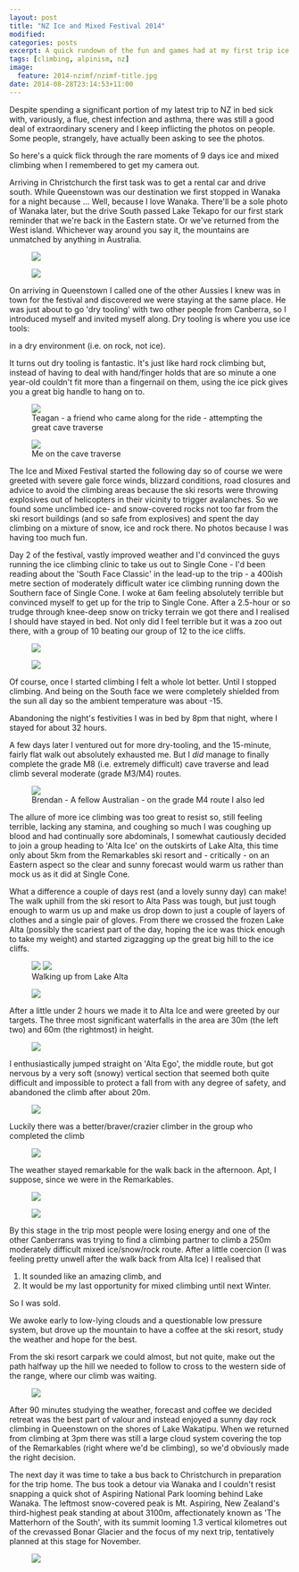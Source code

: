 ```yaml
---
layout: post
title: "NZ Ice and Mixed Festival 2014"
modified:
categories: posts
excerpt: A quick rundown of the fun and games had at my first trip ice and mixed climbing, first written after numerous requests from work colleagues.
tags: [climbing, alpinism, nz]
image:
  feature: 2014-nzimf/nzimf-title.jpg
date: 2014-08-28T23:14:53+11:00
---
```


Despite spending a significant portion of my latest trip to NZ in bed sick with, variously, a flue, chest infection and asthma, there was still a good deal of extraordinary scenery and I keep inflicting the photos on people. Some people, strangely, have actually been asking to see the photos.

So here's a quick flick through the rare moments of 9 days ice and mixed climbing when I remembered to get my camera out.

Arriving in Christchurch the first task was to get a rental car and drive south. While Queenstown was our destination we first stopped in Wanaka for a night because ... Well, because I love Wanaka. There'll be a sole photo of Wanaka later, but the drive South passed Lake Tekapo for our first stark reminder that we're back in the Eastern state. Or we've returned from the West island. Whichever way around you say it, the mountains are unmatched by anything in Australia.

<figure>
	<img src="/images/2014-nzimf/nzimf1.jpg">
</figure>
<figure>
	<img src="/images/2014-nzimf/nzimf2.jpg">
</figure>

On arriving in Queenstown I called one of the other Aussies I knew was in town for the festival and discovered we were staying at the same place. He was just about to go 'dry tooling' with two other people from Canberra, so I introduced myself and invited myself along.
Dry tooling is where you use ice tools:

in a dry environment (i.e. on rock, not ice).

It turns out dry tooling is fantastic. It's just like hard rock climbing but, instead of having to deal with hand/finger holds that are so minute a one year-old couldn't fit more than a fingernail on them, using the ice pick gives you a great big handle to hang on to.

<figure>
	<img src="/images/2014-nzimf/nzimf4.jpg">
	<figcaption>Teagan - a friend who came along for the ride - attempting the great cave traverse</figcaption>
</figure>
<figure>
	<img src="/images/2014-nzimf/nzimf5.jpg">
	<figcaption>Me on the cave traverse</figcaption>
</figure>

The Ice and Mixed Festival started the following day so of course we were greeted with severe gale force winds, blizzard conditions, road closures and advice to avoid the climbing areas because the ski resorts were throwing explosives out of helicopters in their vicinity to trigger avalanches. So we found some unclimbed ice- and snow-covered rocks not too far from the ski resort buildings (and so safe from explosives) and spent the day climbing on a mixture of snow, ice and rock there. No photos because I was having too much fun.

Day 2 of the festival, vastly improved weather and I'd convinced the guys running the ice climbing clinic to take us out to Single Cone - I'd been reading about the 'South Face Classic' in the lead-up to the trip - a 400ish metre section of moderately difficult water ice climbing running down the Southern face of Single Cone. I woke at 6am feeling absolutely terrible but convinced myself to get up for the trip to Single Cone. After a 2.5-hour or so trudge through knee-deep snow on tricky terrain we got there and I realised I should have stayed in bed. Not only did I feel terrible but it was a zoo out there, with a group of 10 beating our group of 12 to the ice cliffs.

<figure>
	<img src="/images/2014-nzimf/nzimf6.jpg">
</figure>
<figure>
	<img src="/images/2014-nzimf/nzimf7.jpg">
</figure>

Of course, once I started climbing I felt a whole lot better. Until I stopped climbing. And being on the South face we were completely shielded from the sun all day so the ambient temperature was about -15.

Abandoning the night's festivities I was in bed by 8pm that night, where I stayed for about 32 hours.

A few days later I ventured out for more dry-tooling, and the 15-minute, fairly flat walk out absolutely exhausted me. But I *did* manage to finally complete the grade M8 (i.e. extremely difficult) cave traverse and lead climb several moderate (grade M3/M4) routes.

<figure>
	<img src="/images/2014-nzimf/nzimf8.jpg">
	<figcaption>Brendan - A fellow Australian - on the grade M4 route I also led</figcaption>
</figure>

The allure of more ice climbing was too great to resist so, still feeling terrible, lacking any stamina, and coughing so much I was coughing up blood and had continually sore abdominals, I somewhat cautiously decided to join a group heading to 'Alta Ice' on the outskirts of Lake Alta, this time only about 5km from the Remarkables ski resort and - critically - on an Eastern aspect so the clear and sunny forecast would warm us rather than mock us as it did at Single Cone.

What a difference a couple of days rest (and a lovely sunny day) can make! The walk uphill from the ski resort to Alta Pass was tough, but just tough enough to warm us up and make us drop down to just a couple of layers of clothes and a single pair of gloves. From there we crossed the frozen Lake Alta (possibly the scariest part of the day, hoping the ice was thick enough to take my weight) and started zigzagging up the great big hill to the ice cliffs.

<figure class="half">
	<img src="/images/2014-nzimf/nzimf9.jpg">
	<img src="/images/2014-nzimf/nzimf10.jpg">
	<figcaption>Walking up from Lake Alta</figcaption>
</figure>

<figure>
	<img src="/images/2014-nzimf/nzimf11.jpg">
</figure>

After a little under 2 hours we made it to Alta Ice and were greeted by our targets. The three most significant waterfalls in the area are 30m (the left two) and 60m (the rightmost) in height.

<figure>
	<img src="/images/2014-nzimf/nzimf12.jpg">
</figure>

I enthusiastically jumped straight on 'Alta Ego', the middle route, but got nervous by a very soft (snowy) vertical section that seemed both quite difficult and impossible to protect a fall from with any degree of safety, and abandoned the climb after about 20m.

<figure>
	<img src="/images/2014-nzimf/nzimf13.jpg">
</figure>

Luckily there was a better/braver/crazier climber in the group who completed the climb

<figure>
	<img src="/images/2014-nzimf/nzimf14.jpg">
</figure>

The weather stayed remarkable for the walk back in the afternoon. Apt, I suppose, since we were in the Remarkables.

<figure>
	<img src="/images/2014-nzimf/nzimf15.jpg">
</figure>
<figure>
	<img src="/images/2014-nzimf/nzimf16.jpg">
</figure>

By this stage in the trip most people were losing energy and one of the other Canberrans was trying to find a climbing partner to climb a 250m moderately difficult mixed ice/snow/rock route. After a little coercion (I was feeling pretty unwell after the walk back from Alta Ice) I realised that

1. It sounded like an amazing climb, and
2. It would be my last opportunity for mixed climbing until next Winter.

So I was sold.

We awoke early to low-lying clouds and a questionable low pressure system, but drove up the mountain to have a coffee at the ski resort, study the weather and hope for the best.

From the ski resort carpark we could almost, but not quite, make out the path halfway up the hill we needed to follow to cross to the western side of the range, where our climb was waiting.

<figure>
	<img src="/images/2014-nzimf/nzimf17.jpg">
</figure>

After 90 minutes studying the weather, forecast and coffee we decided retreat was the best part of valour and instead enjoyed a sunny day rock climbing in Queenstown on the shores of Lake Wakatipu. When we returned from climbing at 3pm there was still a large cloud system covering the top of the Remarkables (right where we'd be climbing), so we'd obviously made the right decision.

The next day it was time to take a bus back to Christchurch in preparation for the trip home. The bus took a detour via Wanaka and I couldn't resist snapping a quick shot of Aspiring National Park looming behind Lake Wanaka. The leftmost snow-covered peak is Mt. Aspiring, New Zealand's third-highest peak standing at about 3100m, affectionately known as 'The Matterhorn of the South', with its summit looming 1.3 vertical kilometres out of the crevassed Bonar Glacier and the focus of my next trip, tentatively planned at this stage for November.

<figure>
	<img src="/images/2014-nzimf/nzimf18.jpg">
</figure>
